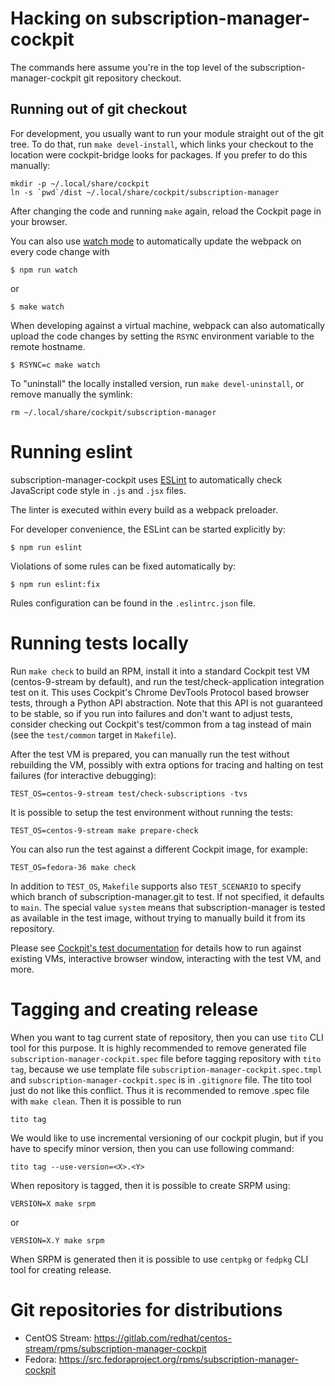 # Hacking on subscription-manager-cockpit

The commands here assume you're in the top level of the subscription-manager-cockpit
git repository checkout.

## Running out of git checkout

For development, you usually want to run your module straight out of the git
tree. To do that, run `make devel-install`, which links your checkout to the
location were cockpit-bridge looks for packages. If you prefer to do
this manually:

```
mkdir -p ~/.local/share/cockpit
ln -s `pwd`/dist ~/.local/share/cockpit/subscription-manager
```

After changing the code and running `make` again, reload the Cockpit page in
your browser.

You can also use
[watch mode](https://webpack.js.org/guides/development/#using-watch-mode) to
automatically update the webpack on every code change with

    $ npm run watch

or

    $ make watch

When developing against a virtual machine, webpack can also automatically upload
the code changes by setting the `RSYNC` environment variable to
the remote hostname.

    $ RSYNC=c make watch

To "uninstall" the locally installed version, run `make devel-uninstall`, or
remove manually the symlink:

    rm ~/.local/share/cockpit/subscription-manager

# Running eslint

subscription-manager-cockpit uses [ESLint](https://eslint.org/) to automatically check
JavaScript code style in `.js` and `.jsx` files.

The linter is executed within every build as a webpack preloader.

For developer convenience, the ESLint can be started explicitly by:

    $ npm run eslint

Violations of some rules can be fixed automatically by:

    $ npm run eslint:fix

Rules configuration can be found in the `.eslintrc.json` file.

# Running tests locally

Run `make check` to build an RPM, install it into a standard Cockpit test VM
(centos-9-stream by default), and run the test/check-application integration test on
it. This uses Cockpit's Chrome DevTools Protocol based browser tests, through a
Python API abstraction. Note that this API is not guaranteed to be stable, so
if you run into failures and don't want to adjust tests, consider checking out
Cockpit's test/common from a tag instead of main (see the `test/common`
target in `Makefile`).

After the test VM is prepared, you can manually run the test without rebuilding
the VM, possibly with extra options for tracing and halting on test failures
(for interactive debugging):

    TEST_OS=centos-9-stream test/check-subscriptions -tvs

It is possible to setup the test environment without running the tests:

    TEST_OS=centos-9-stream make prepare-check

You can also run the test against a different Cockpit image, for example:

    TEST_OS=fedora-36 make check

In addition to `TEST_OS`, `Makefile` supports also `TEST_SCENARIO` to specify
which branch of subscription-manager.git to test. If not specified, it defaults
to `main`. The special value `system` means that subscription-manager is tested
as available in the test image, without trying to manually build it from its
repository.

Please see [Cockpit's test documentation](https://github.com/cockpit-project/cockpit/blob/main/test/README.md)
for details how to run against existing VMs, interactive browser window,
interacting with the test VM, and more.

# Tagging and creating release

When you want to tag current state of repository, then you can use `tito`
CLI tool for this purpose. It is highly recommended to remove generated
file `subscription-manager-cockpit.spec` file before tagging repository with
`tito tag`, because we use template file `subscription-manager-cockpit.spec.tmpl`
and `subscription-manager-cockpit.spec` is in `.gitignore` file. The tito tool
just do not like this conflict. Thus it is recommended to remove .spec file with
`make clean`. Then it is possible to run

    tito tag

We would like to use incremental versioning of our cockpit plugin, but if you
have to specify minor version, then you can use following command:

    tito tag --use-version=<X>.<Y>

When repository is tagged, then it is possible to create SRPM using:

    VERSION=X make srpm

or

    VERSION=X.Y make srpm

When SRPM is generated then it is possible to use `centpkg` or `fedpkg` CLI tool
for creating release.

# Git repositories for distributions

* CentOS Stream: https://gitlab.com/redhat/centos-stream/rpms/subscription-manager-cockpit
* Fedora: https://src.fedoraproject.org/rpms/subscription-manager-cockpit
